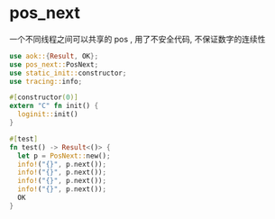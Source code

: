 [‼️]: ✏️README.mdt

# pos_next

一个不同线程之间可以共享的 pos , 用了不安全代码, 不保证数字的连续性

```rust
use aok::{Result, OK};
use pos_next::PosNext;
use static_init::constructor;
use tracing::info;

#[constructor(0)]
extern "C" fn init() {
  loginit::init()
}

#[test]
fn test() -> Result<()> {
  let p = PosNext::new();
  info!("{}", p.next());
  info!("{}", p.next());
  info!("{}", p.next());
  info!("{}", p.next());
  OK
}
```
